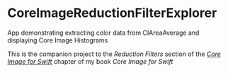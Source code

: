 # CoreImageReductionFilterExplorer
App demonstrating extracting color data from CIAreaAverage and displaying Core Image Histograms

This is the companion project to the _Reduction Filters_ section of the [_Core Image for Swift_](https://itunesconnect.apple.com/WebObjects/iTunesConnect.woa/wo/26.0.0.13.7.2.7.9.1.5.5.2.3.3.1.5.5.0.1) chapter of my book _Core Image for Swift_
